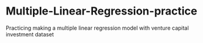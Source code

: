 # Multiple-Linear-Regression-practice
Practicing making a multiple linear regression model with venture capital investment dataset
